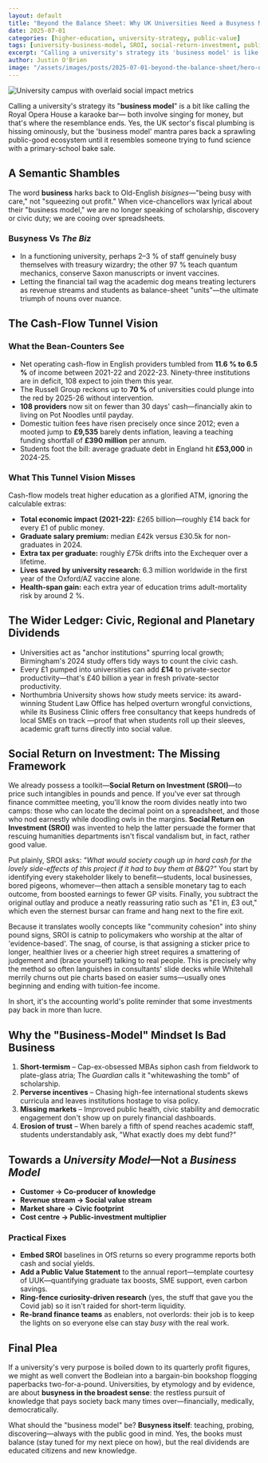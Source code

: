 ```yaml
---
layout: default
title: "Beyond the Balance Sheet: Why UK Universities Need a Busyness Model"
date: 2025-07-01
categories: [higher-education, university-strategy, public-value]
tags: [university-business-model, SROI, social-return-investment, public-good, UK-universities, university-finance]
excerpt: "Calling a university's strategy its 'business model' is like calling the Royal Opera House a karaoke bar. Universities need a busyness model focused on public value, not just profit margins."
author: Justin O'Brien
image: "/assets/images/posts/2025-07-01-beyond-the-balance-sheet/hero-university-busyness.jpg"
---
```


![University campus with overlaid social impact metrics](/assets/images/posts/2025-07-28-beyond-balance-sheet/hero-university-busyness.jpg)

Calling a university's strategy its "**business model**" is a bit like calling the Royal Opera House a karaoke bar— both involve singing for money, but that's where the resemblance ends. Yes, the UK sector's fiscal plumbing is hissing ominously, but the 'business model' mantra pares back a sprawling public-good ecosystem until it resembles someone trying to fund science with a primary-school bake sale.

## A Semantic Shambles

The word **business** harks back to Old-English *bisignes*—"being busy with care," not "squeezing out profit." When vice-chancellors wax lyrical about their "business model," we are no longer speaking of scholarship, discovery or civic duty; we are cooing over spreadsheets.

### Busyness Vs *The Biz*

- In a functioning university, perhaps 2–3 % of staff genuinely busy themselves with treasury wizardry; the other 97 % teach quantum mechanics, conserve Saxon manuscripts or invent vaccines.
- Letting the financial tail wag the academic dog means treating lecturers as revenue streams and students as balance-sheet "units"—the ultimate triumph of nouns over nuance.

## The Cash-Flow Tunnel Vision

### What the Bean-Counters See

- Net operating cash-flow in English providers tumbled from **11.6 % to 6.5 %** of income between 2021-22 and 2022-23. Ninety-three institutions are in deficit, 108 expect to join them this year.
- The Russell Group reckons up to **70 %** of universities could plunge into the red by 2025-26 without intervention.
- **108 providers** now sit on fewer than 30 days' cash—financially akin to living on Pot Noodles until payday.
- Domestic tuition fees have risen precisely once since 2012; even a mooted jump to **£9,535** barely dents inflation, leaving a teaching funding shortfall of **£390 million** per annum.
- Students foot the bill: average graduate debt in England hit **£53,000** in 2024-25.

### What This Tunnel Vision Misses

Cash-flow models treat higher education as a glorified ATM, ignoring the calculable extras:

- **Total economic impact (2021-22):** £265 billion—roughly £14 back for every £1 of public money.
- **Graduate salary premium:** median £42k versus £30.5k for non-graduates in 2024.
- **Extra tax per graduate:** roughly £75k drifts into the Exchequer over a lifetime.
- **Lives saved by university research:** 6.3 million worldwide in the first year of the Oxford/AZ vaccine alone.
- **Health-span gain:** each extra year of education trims adult-mortality risk by around 2 %.

## The Wider Ledger: Civic, Regional and Planetary Dividends

- Universities act as "anchor institutions" spurring local growth; Birmingham's 2024 study offers tidy ways to count the civic cash.
- Every £1 pumped into universities can add **£14** to private-sector productivity—that's £40 billion a year in fresh private-sector productivity.
- Northumbria University shows how study meets service: its award-winning Student Law Office has helped overturn wrongful convictions, while its Business Clinic offers free consultancy that keeps hundreds of local SMEs on track —proof that when students roll up their sleeves, academic graft turns directly into social value.

## Social Return on Investment: The Missing Framework

We already possess a toolkit—**Social Return on Investment (SROI)**—to price such intangibles in pounds and pence. If you've ever sat through finance committee meeting, you'll know the room divides neatly into two camps: those who can locate the decimal point on a spreadsheet, and those who nod earnestly while doodling owls in the margins. **Social Return on Investment (SROI)** was invented to help the latter persuade the former that rescuing humanities departments isn't fiscal vandalism but, in fact, rather good value.

Put plainly, SROI asks: *"What would society cough up in hard cash for the lovely side-effects of this project if it had to buy them at B&Q?"* You start by identifying every stakeholder likely to benefit—students, local businesses, bored pigeons, whomever—then attach a sensible monetary tag to each outcome, from boosted earnings to fewer GP visits. Finally, you subtract the original outlay and produce a neatly reassuring ratio such as "£1 in, £3 out," which even the sternest bursar can frame and hang next to the fire exit.

Because it translates woolly concepts like "community cohesion" into shiny pound signs, SROI is catnip to policymakers who worship at the altar of 'evidence-based'. The snag, of course, is that assigning a sticker price to longer, healthier lives or a cheerier high street requires a smattering of judgement and (brace yourself) talking to real people. This is precisely why the method so often languishes in consultants' slide decks while Whitehall merrily churns out pie charts based on easier sums—usually ones beginning and ending with tuition-fee income.

In short, it's the accounting world's polite reminder that some investments pay back in more than lucre.

## Why the "Business-Model" Mindset Is Bad Business

1. **Short-termism** – Cap-ex-obsessed MBAs siphon cash from fieldwork to plate-glass atria; The *Guardian* calls it "whitewashing the tomb" of scholarship.
2. **Perverse incentives** – Chasing high-fee international students skews curricula and leaves institutions hostage to visa policy.
3. **Missing markets** – Improved public health, civic stability and democratic engagement don't show up on purely financial dashboards.
4. **Erosion of trust** – When barely a fifth of spend reaches academic staff, students understandably ask, "What exactly does my debt fund?"

## Towards a *University Model*—Not a *Business Model*

- **Customer → Co-producer of knowledge**
- **Revenue stream → Social value stream**
- **Market share → Civic footprint**
- **Cost centre → Public-investment multiplier**

### Practical Fixes

- **Embed SROI** baselines in OfS returns so every programme reports both cash and social yields.
- **Add a Public Value Statement** to the annual report—template courtesy of UUK—quantifying graduate tax boosts, SME support, even carbon savings.
- **Ring-fence curiosity-driven research** (yes, the stuff that gave you the Covid jab) so it isn't raided for short-term liquidity.
- **Re-brand finance teams** as enablers, not overlords: their job is to keep the lights on so everyone else can stay *busy* with the real work.

## Final Plea

If a university's very purpose is boiled down to its quarterly profit figures, we might as well convert the Bodleian into a bargain-bin bookshop flogging paperbacks two-for-a-pound. Universities, by etymology and by evidence, are about **busyness in the broadest sense**: the restless pursuit of knowledge that pays society back many times over—financially, medically, democratically.

What should the "business model" be? **Busyness itself**: teaching, probing, discovering—always with the public good in mind. Yes, the books must balance (stay tuned for my next piece on how), but the real dividends are educated citizens and new knowledge.
